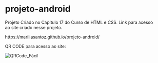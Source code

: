 # projeto-android
Projeto Criado no Capitulo 17 do Curso de HTML e CSS.
Link para acesso ao site criado nesse projeto.

https://mariliasantoz.github.io/projeto-android/

QR CODE para acesso ao site:

![QRCode_Fácil](https://user-images.githubusercontent.com/44656301/223448698-a65eef63-314d-4236-bd51-e318f18e790b.jpg)

